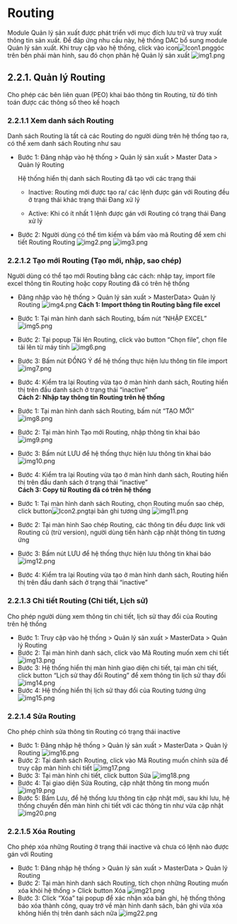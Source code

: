 # Routing

Module Quản lý sản xuất được phát triển với mục đích lưu trữ và truy xuất thông tin sản xuất. Để đáp ứng nhu cầu này, hệ thống DAC bổ sung module Quản lý sản xuất. Khi truy cập vào hệ thống, click vào icon![Icon1.png](/img/routing/Icon1.png)góc trên bên phải màn hình, sau đó chọn phân hệ Quản lý sản xuất
![img1.png](/img/routing/img1.png)

## 2.2.1. Quản lý Routing

Cho phép các bên liên quan (PEO) khai báo thông tin Routing, từ đó tính toán được các thông số theo kế hoạch

### 2.2.1.1 Xem danh sách Routing

Danh sách Routing là tất cả các Routing do người dùng trên hệ thống tạo ra, có thể xem danh sách Routing như sau

- Bước 1: Đăng nhập vào hệ thống > Quản lý sản xuất > Master Data > Quản lý Routing

  Hệ thống hiển thị danh sách Routing đã tạo với các trạng thái

  - Inactive: Routing mới được tạo ra/ các lệnh được gán với Routing đều ở trạng thái khác trạng thái Đang xử lý

  - Active: Khi có ít nhất 1 lệnh được gán với Routing có trạng thái Đang xử lý

- Bước 2: Người dùng có thể tìm kiếm và bấm vào mã Routing để xem chi tiết Routing Routing
  ![img2.png](/img/routing/img2.png)
  ![img3.png](/img/routing/img3.png)

### 2.2.1.2 Tạo mới Routing (Tạo mới, nhập, sao chép)

Người dùng có thể tạo mới Routing bằng các cách: nhập tay, import file excel thông tin Routing hoặc copy Routing đã có trên hệ thống

- Đăng nhập vào hệ thống > Quản lý sản xuất > MasterData> Quản lý Routing
  ![img4.png](/img/routing/img4.png)
  **Cách 1: Import thông tin Routing bằng file excel**
- Bước 1: Tại màn hình danh sách Routing, bấm nút “NHẬP EXCEL”
  ![img5.png](/img/routing/img5.png)
- Bước 2: Tại popup Tải lên Routing, click vào button “Chọn file”, chọn file tải lên từ máy tính
  ![img6.png](/img/routing/img6.png)
- Bước 3: Bấm nút ĐỒNG Ý để hệ thống thực hiện lưu thông tin file import
  ![img7.png](/img/routing/img7.png)
- Bước 4: Kiểm tra lại Routing vừa tạo ở màn hình danh sách, Routing hiển thị trên đầu danh sách ở trạng thái “inactive”  
  **Cách 2: Nhập tay thông tin Routing trên hệ thống**
- Bước 1: Tại màn hình danh sách Routing, bấm nút “TẠO MỚI”
  ![img8.png](/img/routing/img8.png)
- Bước 2: Tại màn hình Tạo mới Routing, nhập thông tin khai báo
  ![img9.png](/img/routing/img9.png)
- Bước 3: Bấm nút LƯU để hệ thống thực hiện lưu thông tin khai báo
  ![img10.png](/img/routing/img10.png)
- Bước 4: Kiểm tra lại Routing vừa tạo ở màn hình danh sách, Routing hiển thị trên đầu danh sách ở trạng thái “inactive”  
  **Cách 3: Copy từ Routing đã có trên hệ thống**
- Bước 1: Tại màn hình danh sách Routing, chọn Routing muốn sao chép, click button![Icon2.png](/img/routing/Icon2.png)tại bản ghi tương ứng
  ![img11.png](/img/routing/img11.png)
- Bước 2: Tại màn hình Sao chép Routing, các thông tin đều được link với Routing cũ (trừ version), người dùng tiến hành cập nhật thông tin tương ứng

- Bước 3: Bấm nút LƯU để hệ thống thực hiện lưu thông tin khai báo
  ![img12.png](/img/routing/img12.png)

- Bước 4: Kiểm tra lại Routing vừa tạo ở màn hình danh sách, Routing hiển thị trên đầu danh sách ở trạng thái “inactive”

### 2.2.1.3 Chi tiết Routing (Chi tiết, Lịch sử)

Cho phép người dùng xem thông tin chi tiết, lịch sử thay đổi của Routing trên hệ thống

- Bước 1: Truy cập vào hệ thống > Quản lý sản xuất > MasterData > Quản lý Routing
- Bước 2: Tại màn hình danh sách, click vào Mã Routing muốn xem chi tiết
  ![img13.png](/img/routing/img13.png)
- Bước 3: Hệ thống hiển thị màn hình giao diện chi tiết, tại màn chi tiết, click button “Lịch sử thay đổi Routing” để xem thông tin lịch sử thay đổi
  ![img14.png](/img/routing/img14.png)
- Bước 4: Hệ thống hiển thị lịch sử thay đổi của Routing tương ứng
  ![img15.png](/img/routing/img15.png)

### 2.2.1.4 Sửa Routing

Cho phép chỉnh sửa thông tin Routing có trạng thái inactive

- Bước 1: Đăng nhập hệ thống > Quản lý sản xuất > MasterData > Quản lý Routing
  ![img16.png](/img/routing/img16.png)
- Bước 2: Tại danh sách Routing, click vào Mã Routing muốn chỉnh sửa để truy cập màn hình chi tiết
  ![img17.png](/img/routing/img17.png)
- Bước 3: Tại màn hình chi tiết, click button Sửa
  ![img18.png](/img/routing/img18.png)
- Bước 4: Tại giao diện Sửa Routing, cập nhật thông tin mong muốn
  ![img19.png](/img/routing/img19.png)
- Bước 5: Bấm Lưu, để hệ thống lưu thông tin cập nhật mới, sau khi lưu, hệ thống chuyển đến màn hình chi tiết với các thông tin như vừa cập nhật
  ![img20.png](/img/routing/img20.png)

### 2.2.1.5 Xóa Routing

Cho phép xóa những Routing ở trạng thái inactive và chưa có lệnh nào được gán với Routing

- Bước 1: Đăng nhập hệ thống > Quản lý sản xuất > MasterData > Quản lý Routing
- Bước 2: Tại màn hình danh sách Routing, tích chọn những Routing muốn xóa khỏi hệ thống > Click button Xóa
  ![img21.png](/img/routing/img21.png)
- Bước 3: Click “Xóa” tại popup để xác nhận xóa bản ghi, hệ thống thông báo xóa thành công, quay trở về màn hình danh sách, bản ghi vừa xóa không hiển thị trên danh sách nữa
  ![img22.png](/img/routing/img22.png)
